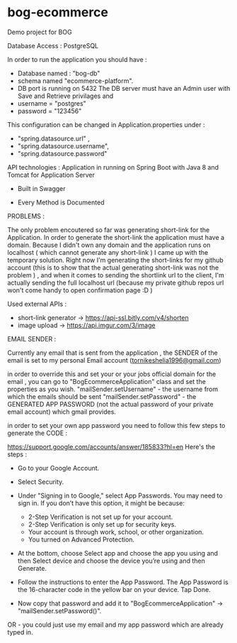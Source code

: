 # bog-ecommerce
Demo project for BOG 


Database Access : PostgreSQL

In order to run the application you should have : 
 * Database named : "bog-db" 
 * schema named "ecommerce-platform". 
 * DB port is running on 5432
The DB server must have an Admin user with Save and Retrieve privilages and 
 * username = "postgres" 
 * password = "123456"

This configuration can be changed in Application.properties under :
 * "spring.datasource.url" , 
 * "spring.datasource.username", 
 * "spring.datasource.password"

API technologies : Application in running on Spring Boot with Java 8 and Tomcat for Application Server
* Built in Swagger

 * Every Method is Documented

PROBLEMS : 

The only problem encoutered so far was generating short-link for the Application. In order to generate the short-link the application
must have a domain. Because I didn't own any domain and the application runs on localhost ( which cannot generate any short-link ) 
I came up with the temporary solution. Right now I'm generating the short-links for my github account (this is to show that the actual generating short-link
was not the problem ) , and when it comes to sending the shortlink url to the client, I'm actually sending the full localhost url (because my private github repos url won't come handy
to open confirmation page :D )


Used external APIs :
 * short-link generator -> https://api-ssl.bitly.com/v4/shorten
 * image upload -> https://api.imgur.com/3/image

EMAIL SENDER : 

Currently any email that is sent from the application , the SENDER of the email is set to my personal Email account (tornikeshelia1996@gmail.com)

in order to override this and set your or your jobs official domain for the email , you can go to "BogEcommerceApplication" class
and set the properties as you wish.
"mailSender.setUsername" - the username from which the emails should be sent 
"mailSender.setPassword" - the GENERATED APP PASSWORD (not the actual password of your private email account) which gmail provides.

in order to set your own app password you need to follow this few steps to generate the CODE :

https://support.google.com/accounts/answer/185833?hl=en
Here's the steps : 
 * Go to your Google Account.
 * Select Security.
 * Under "Signing in to Google," select App Passwords. You may need to sign in. If you don’t have this option, it might be because:
   * 2-Step Verification is not set up for your account.
   * 2-Step Verification is only set up for security keys.
   * Your account is through work, school, or other organization.
   * You turned on Advanced Protection.
 * At the bottom, choose Select app and choose the app you using and then Select device and choose the device you’re using and then Generate.
 * Follow the instructions to enter the App Password. The App Password is the 16-character code in the yellow bar on your device.
Tap Done.

 * Now copy that password and add it to "BogEcommerceApplication" -> "mailSender.setPassword()".

OR - you could just use my email and my app password which are already typed in.
